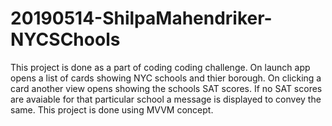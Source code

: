 # 20190514-ShilpaMahendriker-NYCSChools

This project is done as a part of coding coding challenge. 
On launch app opens a list of cards showing  NYC schools and thier borough. On clicking a card another view opens showing 
the schools SAT scores. If no SAT scores are avaiable for that particular school a message is displayed to convey the same.
This project is done using MVVM concept.

